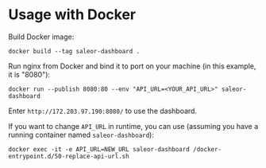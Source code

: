 # Usage with Docker

Build Docker image:

```shell
docker build --tag saleor-dashboard .
```

Run nginx from Docker and bind it to port on your machine (in this example, it is "8080"):

```shell
docker run --publish 8080:80 --env "API_URL=<YOUR_API_URL>" saleor-dashboard
```

Enter `http://172.203.97.190:8080/` to use the dashboard.

If you want to change `API_URL` in runtime, you can use (assuming you have a running container named `saleor-dashboard`):

```shell
docker exec -it -e API_URL=NEW_URL saleor-dashboard /docker-entrypoint.d/50-replace-api-url.sh
```
